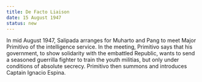 ```yaml
---
title: De Facto Liaison
date: 15 August 1947 
status: new
---
```


In mid August 1947, Salipada arranges for Muharto and Pang to meet Major
Primitivo of the intelligence service. In the meeting, Primitivo says
that his government, to show solidarity with the embattled Republic,
wants to send a seasoned guerrilla fighter to train the youth militias,
but only under conditions of absolute secrecy. Primitivo then summons
and introduces Captain Ignacio Espina.
